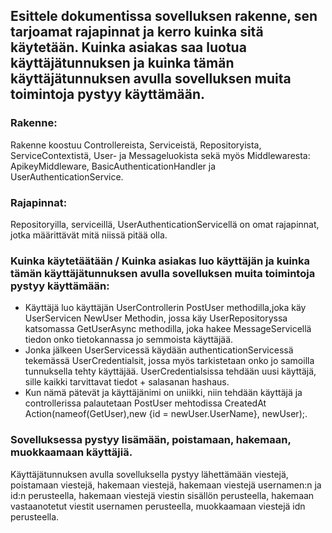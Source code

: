 ## Esittele dokumentissa sovelluksen rakenne, sen tarjoamat rajapinnat ja kerro kuinka sitä käytetään. Kuinka asiakas saa luotua käyttäjätunnuksen ja kuinka tämän käyttäjätunnuksen avulla sovelluksen muita toimintoja pystyy käyttämään.

### Rakenne:
Rakenne koostuu Controllereista, Serviceistä, Repositoryista, ServiceContextistä, User- ja Messageluokista sekä myös Middlewaresta: ApikeyMiddleware, BasicAuthenticationHandler ja UserAuthenticationService.

### Rajapinnat:
Repositoryilla, serviceillä, UserAuthenticationServicellä on omat rajapinnat, jotka määrittävät mitä niissä pitää olla.

### Kuinka käytetäätään / Kuinka asiakas luo käyttäjän ja kuinka tämän käyttäjätunnuksen avulla sovelluksen muita toimintoja pystyy käyttämään:

* Käyttäjä luo käyttäjän UserControllerin PostUser methodilla,joka käy UserServicen NewUser Methodin, jossa käy UserRepositoryssa katsomassa GetUserAsync methodilla, joka hakee MessageServicellä tiedon onko tietokannassa jo semmoista käyttäjää.
* Jonka jälkeen UserServicessä käydään authenticationServicessä tekemässä UserCredentialsit, jossa myös tarkistetaan onko jo samoilla tunnuksella tehty käyttäjää. UserCredentialsissa tehdään uusi käyttäjä, sille kaikki tarvittavat tiedot + salasanan hashaus.
* Kun nämä pätevät ja käyttäjänimi on uniikki, niin tehdään käyttäjä ja controllerissa palautetaan PostUser mehtodissa CreatedAt Action(nameof(GetUser),new {id = newUser.UserName}, newUser);.

### Sovelluksessa pystyy lisämään, poistamaan, hakemaan, muokkaamaan käyttäjiä.

Käyttäjätunnuksen avulla sovelluksella pystyy lähettämään viestejä, poistamaan viestejä, hakemaan viestejä, hakemaan viestejä usernamen:n ja id:n  perusteella, hakemaan viestejä viestin sisällön perusteella, hakemaan vastaanotetut viestit usernamen perusteella,
muokkaamaan viestejä idn perusteella.




